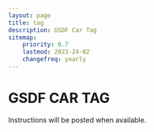 ```yaml
---
layout: page
title: tag
description: GSDF Car Tag
sitemap:
    priority: 0.7
    lastmod: 2023-24-02
    changefreq: yearly
---
```


# GSDF CAR TAG



Instructions will be posted when available.
